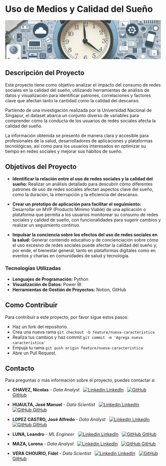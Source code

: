 # **Uso de Medios y Calidad del Sueño**

<img src="reports/figures/smsq.png">

## **Descripción del Proyecto**
Este proyecto tiene como objetivo analizar el impacto del consumo de redes sociales en la calidad del sueño, utilizando herramientas de análisis de datos y visualización para identificar patrones, correlaciones y factores clave que afectan tanto la cantidad como la calidad del descanso.

Partiendo de una investigación realizada por la Universidad Nacional de Singapur, el dataset abarca un conjunto diverso de variables para comprender cómo la conducta de los usuarios de redes sociales afecta la calidad del sueño.

La información obtenida se presentó de manera clara y accesible para profesionales de la salud, desarrolladores de aplicaciones y plataformas tecnológicas, así como para los usuarios interesados en optimizar su tiempo en redes sociales y mejorar sus hábitos de sueño.


## **Objetivos del Proyecto**
- **Identificar la relación entre el uso de redes sociales y la calidad del sueño:** Realizar un análisis detallado para descubrir cómo diferentes patrones de uso de redes sociales afectan aspectos clave del sueño, como la duración, la interrupción y la eficiencia del descanso.

- **Crear un prototipo de aplicación para facilitar el seguimiento:** Desarrollar un MVP (Producto Mínimo Viable) de una aplicación o plataforma que permita a los usuarios monitorear su consumo de redes sociales y calidad de sueño, con funcionalidades para sugerir cambios y realizar un seguimiento continuo.

- **Impulsar la conciencia sobre los efectos del uso de redes sociales en la salud:** Generar contenido educativo y de concienciación sobre cómo el uso excesivo de redes sociales puede afectar la calidad del sueño y, por ende, el bienestar general, tanto en plataformas digitales como en eventos y charlas en comunidades de salud y tecnología.

### **Tecnologías Utilizadas**
- **Lenguajes de Programación:** Python
- **Visualización de Datos:** Power BI
- **Herramientas de Gestión de Proyectos:** Notion, GitHub

## **Como Contribuir**
Para contribuir a este proyecto, por favor sigue estos pasos:
- Haz un fork del repositorio.
- Crea una nueva rama `git checkout -b feature/nueva-caracteristica`
- Realiza tus cambios y haz commit `git commit -m 'Agrega nueva característica'`
- Empuja tu rama `git push origin feature/nueva-caracteristica`
- Abre un Pull Request.

## Contacto
Para preguntas o más información sobre el proyecto, puedes contactar a:
- **CHAVEZ, Nicolas** - *Data Analyst*
&nbsp;
[![Linkedin](https://i.sstatic.net/gVE0j.png) LinkedIn](https://www.linkedin.com/in/chaves-nicolas/)
&nbsp;
[![GitHub](https://i.sstatic.net/tskMh.png) GitHub](https://github.com/Nico-Chaves)

- **HUAULTA, José Manuel** - *Data Scientist*
&nbsp;
[![Linkedin](https://i.sstatic.net/gVE0j.png) LinkedIn](https://www.linkedin.com/in/josé-manuel-huautla-ortiz)
&nbsp;
[![GitHub](https://i.sstatic.net/tskMh.png) GitHub](https://github.com/JMhuautla)

- **LOPEZ CASTRO, José Alfredo** - *Data Analyst*
&nbsp;
[![Linkedin](https://i.sstatic.net/gVE0j.png) LinkedIn](https://www.linkedin.com/in/jose-alfredo-lopez-castro/)
&nbsp;
[![GitHub](https://i.sstatic.net/tskMh.png) GitHub](https://github.com/Alop89)

- **LUNA, Leandro** - *ML Engineer*
&nbsp;
[![Linkedin](https://i.sstatic.net/gVE0j.png) LinkedIn](https://www.linkedin.com/in/ceci-aponte-data)
&nbsp;
[![GitHub](https://i.sstatic.net/tskMh.png) GitHub](https://github.com/CCAponte)

- **MAZA, Lorena** - *Data Analyst*
&nbsp;
[![Linkedin](https://i.sstatic.net/gVE0j.png) LinkedIn](https://www.linkedin.com/in/noe-u-machaca)
&nbsp;
[![GitHub](https://i.sstatic.net/tskMh.png) GitHub](https://github.com/newneo4)

- **VERA CHOURIO, Fidel** - *Data Scientist*
&nbsp;
[![Linkedin](https://i.sstatic.net/gVE0j.png) LinkedIn](https://www.linkedin.com/in/fverachourio)
&nbsp;
[![GitHub](https://i.sstatic.net/tskMh.png) GitHub](https://github.com/fevc08)
